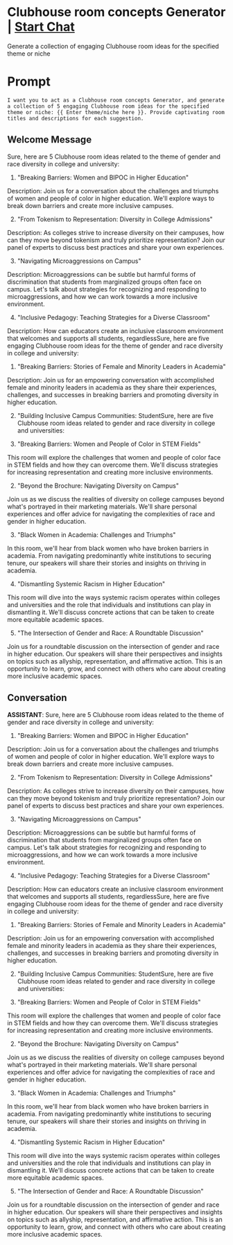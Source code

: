 

# Clubhouse room concepts Generator | [Start Chat](https://gptcall.net/chat.html?data=%7B%22contact%22%3A%7B%22id%22%3A%22Tees5XrOaIb_digHwfeQp%22%2C%22flow%22%3Atrue%7D%7D)
Generate a collection of engaging Clubhouse room ideas for the specified theme or niche

# Prompt

```
I want you to act as a Clubhouse room concepts Generator, and generate a collection of 5 engaging Clubhouse room ideas for the specified theme or niche: {{ Enter theme/niche here }}. Provide captivating room titles and descriptions for each suggestion.

```

## Welcome Message
Sure, here are 5 Clubhouse room ideas related to the theme of gender and race diversity in college and university:



1. "Breaking Barriers: Women and BIPOC in Higher Education"

Description: Join us for a conversation about the challenges and triumphs of women and people of color in higher education. We'll explore ways to break down barriers and create more inclusive campuses.



2. "From Tokenism to Representation: Diversity in College Admissions"

Description: As colleges strive to increase diversity on their campuses, how can they move beyond tokenism and truly prioritize representation? Join our panel of experts to discuss best practices and share your own experiences.



3. "Navigating Microaggressions on Campus"

Description: Microaggressions can be subtle but harmful forms of discrimination that students from marginalized groups often face on campus. Let's talk about strategies for recognizing and responding to microaggressions, and how we can work towards a more inclusive environment.



4. "Inclusive Pedagogy: Teaching Strategies for a Diverse Classroom"

Description: How can educators create an inclusive classroom environment that welcomes and supports all students, regardlessSure, here are five engaging Clubhouse room ideas for the theme of gender and race diversity in college and university:



1. "Breaking Barriers: Stories of Female and Minority Leaders in Academia"

Description: Join us for an empowering conversation with accomplished female and minority leaders in academia as they share their experiences, challenges, and successes in breaking barriers and promoting diversity in higher education.



2. "Building Inclusive Campus Communities: StudentSure, here are five Clubhouse room ideas related to gender and race diversity in college and universities:



1. "Breaking Barriers: Women and People of Color in STEM Fields"

This room will explore the challenges that women and people of color face in STEM fields and how they can overcome them. We'll discuss strategies for increasing representation and creating more inclusive environments.



2. "Beyond the Brochure: Navigating Diversity on Campus"

Join us as we discuss the realities of diversity on college campuses beyond what's portrayed in their marketing materials. We'll share personal experiences and offer advice for navigating the complexities of race and gender in higher education.



3. "Black Women in Academia: Challenges and Triumphs"

In this room, we'll hear from black women who have broken barriers in academia. From navigating predominantly white institutions to securing tenure, our speakers will share their stories and insights on thriving in academia.



4. "Dismantling Systemic Racism in Higher Education"

This room will dive into the ways systemic racism operates within colleges and universities and the role that individuals and institutions can play in dismantling it. We'll discuss concrete actions that can be taken to create more equitable academic spaces.



5. "The Intersection of Gender and Race: A Roundtable Discussion"

Join us for a roundtable discussion on the intersection of gender and race in higher education. Our speakers will share their perspectives and insights on topics such as allyship, representation, and affirmative action. This is an opportunity to learn, grow, and connect with others who care about creating more inclusive academic spaces.

## Conversation

**ASSISTANT**: Sure, here are 5 Clubhouse room ideas related to the theme of gender and race diversity in college and university:



1. "Breaking Barriers: Women and BIPOC in Higher Education"

Description: Join us for a conversation about the challenges and triumphs of women and people of color in higher education. We'll explore ways to break down barriers and create more inclusive campuses.



2. "From Tokenism to Representation: Diversity in College Admissions"

Description: As colleges strive to increase diversity on their campuses, how can they move beyond tokenism and truly prioritize representation? Join our panel of experts to discuss best practices and share your own experiences.



3. "Navigating Microaggressions on Campus"

Description: Microaggressions can be subtle but harmful forms of discrimination that students from marginalized groups often face on campus. Let's talk about strategies for recognizing and responding to microaggressions, and how we can work towards a more inclusive environment.



4. "Inclusive Pedagogy: Teaching Strategies for a Diverse Classroom"

Description: How can educators create an inclusive classroom environment that welcomes and supports all students, regardlessSure, here are five engaging Clubhouse room ideas for the theme of gender and race diversity in college and university:



1. "Breaking Barriers: Stories of Female and Minority Leaders in Academia"

Description: Join us for an empowering conversation with accomplished female and minority leaders in academia as they share their experiences, challenges, and successes in breaking barriers and promoting diversity in higher education.



2. "Building Inclusive Campus Communities: StudentSure, here are five Clubhouse room ideas related to gender and race diversity in college and universities:



1. "Breaking Barriers: Women and People of Color in STEM Fields"

This room will explore the challenges that women and people of color face in STEM fields and how they can overcome them. We'll discuss strategies for increasing representation and creating more inclusive environments.



2. "Beyond the Brochure: Navigating Diversity on Campus"

Join us as we discuss the realities of diversity on college campuses beyond what's portrayed in their marketing materials. We'll share personal experiences and offer advice for navigating the complexities of race and gender in higher education.



3. "Black Women in Academia: Challenges and Triumphs"

In this room, we'll hear from black women who have broken barriers in academia. From navigating predominantly white institutions to securing tenure, our speakers will share their stories and insights on thriving in academia.



4. "Dismantling Systemic Racism in Higher Education"

This room will dive into the ways systemic racism operates within colleges and universities and the role that individuals and institutions can play in dismantling it. We'll discuss concrete actions that can be taken to create more equitable academic spaces.



5. "The Intersection of Gender and Race: A Roundtable Discussion"

Join us for a roundtable discussion on the intersection of gender and race in higher education. Our speakers will share their perspectives and insights on topics such as allyship, representation, and affirmative action. This is an opportunity to learn, grow, and connect with others who care about creating more inclusive academic spaces.

